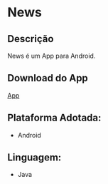 # News

## Descrição
News é um App para Android.

## Download do App
[App](https://drive.google.com/file/d/1Y9UZZW4mJsHoTvo0Yvc40Q43z80WQyZu/view?usp=sharing)

## Plataforma Adotada: 
  - Android

## Linguagem: 
  - Java
